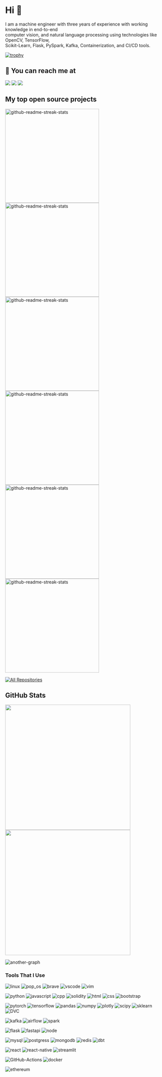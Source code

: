 # Hi 👋

I am a machine engineer with three years of experience with working knowledge in end-to-end <br> 
computer vision, and natural language processing using technologies like OpenCV, TensorFlow, <br> 
Scikit-Learn, Flask, PySpark, Kafka, Containerization, and CI/CD tools.

[![trophy](https://github-profile-trophy.vercel.app/?username=ryo-ma&theme=matrix&column=5&margin-w=15&margin-h=15)](https://github.com/ryo-ma/github-profile-trophy)

## 📣 You can reach me at

<a href="https://www.linkedin.com/in/degagawolde/" target="_blank"><img src="https://img.shields.io/badge/linkedin-0077B5.svg?style=flat&logo=linkedin&logoColor=white"/></a>&nbsp;<a href="https://twitter.com/irraaangorree"><img src="https://img.shields.io/badge/twitter-1DA1F2.svg?style=flat&logo=twitter&logoColor=white"/></a>&nbsp;<a href="https://medium.com/@degagawolde" target="_blank"><img src="https://img.shields.io/badge/Medium-12100E?style=flat&logo=medium&logoColor=white"/></a> &nbsp;

## My top open source projects
<p align="left">
  <a href="https://github.com/degagawolde/DeepLearningBasedTBDiagnosis"><img width="300" src="https://denvercoder1-github-readme-stats.vercel.app/api/pin/?username=degagawolde&repo=DeepLearningBasedTBDiagnosis&theme=react&bg_color=060B0D&icon_color=F8D866&hide_border=true&show_icons=false" alt="github-readme-streak-stats"></a>
  <a href="https://github.com/degagawolde/twitter-data-analysis"><img width="300" src="https://denvercoder1-github-readme-stats.vercel.app/api/pin/?username=degagawolde&repo=twitter-data-analysis&theme=react&bg_color=060B0D&icon_color=F8D866&hide_border=true&show_icons=false" alt="github-readme-streak-stats"></a>  
  <a href="https://github.com/degagawolde/in-context-learning"><img width="300" src="https://denvercoder1-github-readme-stats.vercel.app/api/pin/?username=degagawolde&repo=in-context-learning&theme=react&bg_color=060B0D&icon_color=F8D866&hide_border=true&show_icons=false" alt="github-readme-streak-stats"></a>  
  <a href="https://github.com/degagawolde/creative-optimisation-cv"><img width="300" src="https://denvercoder1-github-readme-stats.vercel.app/api/pin/?username=degagawolde&repo=creative-optimisation-cv&theme=react&bg_color=060B0D&icon_color=F8D866&hide_border=true&show_icons=false" alt="github-readme-streak-stats"></a>  
  <a href="https://github.com/degagawolde/User-Analytics-Telecommunication-Industry"><img width="300" src="https://denvercoder1-github-readme-stats.vercel.app/api/pin/?username=degagawolde&repo=User-Analytics-Telecommunication-Industry&theme=react&bg_color=060B0D&icon_color=F8D866&hide_border=true&show_icons=false" alt="github-readme-streak-stats"></a>  
  <a href="https://github.com/degagawolde/kafka-airflow-spark-pipeline"><img width="300" src="https://denvercoder1-github-readme-stats.vercel.app/api/pin/?username=degagawolde&repo=kafka-airflow-spark-pipeline&theme=react&bg_color=060B0D&icon_color=F8D866&hide_border=true&show_icons=false" alt="github-readme-streak-stats"></a>
</p>

<p align="left">
  <a href="https://github.com/degagawolde?tab=repositories&sort=stargazers"><img alt="All Repositories" title="All Repositories" src="https://custom-icon-badges.herokuapp.com/badge/-All%20Repos-2962FF?style=for-the-badge&logoColor=white&logo=repo&bg_color=060B0D"/></a>
</p>


## GitHub Stats

<p align="left">
  <a href="https://github.com/degagawolde">
    <img width="400px" src="https://github-readme-stats-eight-theta.vercel.app/api?username=degagawolde&show_icons=true&theme=react&include_all_commits=true&count_private=true&hide_border=true&bg_color=060B0D"/>
    <img width="400px" src="https://github-readme-streak-stats.herokuapp.com/?user=degagawolde&theme=black-ice&hide_border=true&stroke=0000&background=060B0D">
  </a>

 
<!-- ![activity-graph](https://activity-graph.herokuapp.com/graph?username=degagawolde&theme=minimal)  -->

 
![another-graph](https://github-profile-summary-cards.vercel.app/api/cards/profile-details?username=degagawolde&theme=2077&include_all_commits=true&count_private=true) 


### Tools That I Use

![linux][linux-icon] ![pop_os][pop_os-icon] ![brave][brave-icon] ![vscode][vscode-icon] ![vim][vim-icon]

![python][python-icon] ![javascript][javascript-icon] ![cpp][cpp-icon] ![solidity][solidity-icon] ![html][html-icon] ![css][css-icon] ![bootstrap][bootstrap-icon]

![pytorch][pytorch-icon] ![tensorflow][tensorflow-icon] ![pandas][pandas-icon] ![numpy][numpy-icon] ![plotly][plotly-icon] ![scipy][scipy-icon] ![sklearn][sklearn-icon] ![DVC][dvc-icon]

![kafka][kafka-icon] ![airflow][airflow-icon] ![spark][spark-icon]

![flask][flask-icon] ![fastapi][fast-api-icon] ![node][node-icon]

![mysql][mysql-icon] ![postgress][postgress-icon] ![mongodb][mongo-icon] ![redis][redis-icon] ![dbt][dbt-icon]

![react][react-icon] ![react-native][react-native-icon] ![streamlit][streamlit-icon]

![GitHub-Actions][github-action-icon] ![docker][docker-icon]

![ethereum][ethereum-icon]


[linux-icon]: https://img.shields.io/badge/Linux-FCC624?style=flat&logo=linux&logoColor=black
[pop_os-icon]: https://img.shields.io/badge/Pop!_OS-48B9C7?style=flat&logo=Pop!_OS&logoColor=white
[vscode-icon]: https://img.shields.io/badge/-Visual%20Studio%20Code-23A9F2?style=flat&logo=Visual%20Studio%20Code&logoColor=white
[vim-icon]: https://img.shields.io/badge/VIM-%2311AB00.svg?style=flat&logo=vim&logoColor=white
[brave-icon]: https://img.shields.io/badge/Brave-FB542B?style=flat&logo=Brave&logoColor=white
[github-action-icon]: https://img.shields.io/badge/github%20actions-%232671E5.svg?style=flat&logo=githubactions&logoColor=white

[mysql-icon]: https://img.shields.io/badge/mysql-%2300f.svg?style=flat&logo=mysql&logoColor=white
[mongo-icon]: https://img.shields.io/badge/MongoDB-%234ea94b.svg?style=flat&logo=mongodb&logoColor=white
[postgress-icon]: https://img.shields.io/badge/postgres-%23316192.svg?style=flat&logo=postgresql&logoColor=white
[redis-icon]: https://img.shields.io/badge/redis-%23DD0031.svg?style=flat&logo=redis&logoColor=white

[kafka-icon]: https://img.shields.io/badge/Apache%20Kafka-000?style=flat&logo=apachekafka
[bootstrap-icon]: https://img.shields.io/badge/bootstrap-%23563D7C.svg?style=flat&logo=bootstrap&logoColor=white
[fast-api-icon]: https://img.shields.io/badge/FastAPI-005571?style=flat&logo=fastapi
[flask-icon]: https://img.shields.io/badge/flask-%23000.svg?style=flat&logo=flask&logoColor=white
[node-icon]: https://img.shields.io/badge/node.js-6DA55F?style=flat&logo=node.js&logoColor=white
[react-icon]: https://img.shields.io/badge/react-%2320232a.svg?style=flat&logo=react&logoColor=%2361DAFB
[react-native-icon]: https://img.shields.io/badge/react_native-%2320232a.svg?style=flat&logo=react&logoColor=%2361DAFB
[streamlit-icon]: https://img.shields.io/badge/-Streamlit-05122A?style=flat&logo=Streamlit;

[vercel-icon]: https://img.shields.io/badge/vercel-%23000000.svg?style=flat&logo=vercel&logoColor=white
[netlify-icon]: https://img.shields.io/badge/netlify-%23000000.svg?style=flat&logo=netlify&logoColor=#00C7B7

[python-icon]: https://img.shields.io/badge/Python-14354C?style=flat&logo=python&logoColor=white
[cpp-icon]: https://img.shields.io/badge/c++-%2300599C.svg?style=flat&logo=c%2B%2B&logoColor=white
[html-icon]: https://img.shields.io/badge/html5-%23E34F26.svg?style=flat&logo=html5&logoColor=white
[css-icon]: https://img.shields.io/badge/css3-%231572B6.svg?style=flat&logo=css3&logoColor=white
[javascript-icon]: https://img.shields.io/badge/javascript-%23323330.svg?style=flat&logo=javascript&logoColor=%23F7DF1E
[shell-script-icon]: https://img.shields.io/badge/javascript-%23323330.svg?style=flat&logo=javascript&logoColor=%23F7DF1E
[solidity-icon]: https://img.shields.io/badge/Solidity-%23363636.svg?style=flat&logo=solidity&logoColor=white

[plotly-icon]: https://img.shields.io/badge/Plotly-%233F4F75.svg?style=flat&logo=plotly&logoColor=white
[pytorch-icon]: https://img.shields.io/badge/PyTorch-%23EE4C2C.svg?style=flat&logo=PyTorch&logoColor=white
[tensorflow-icon]: https://img.shields.io/badge/TensorFlow-%23FF6F00.svg?style=flat&logo=TensorFlow&logoColor=white
[numpy-icon]: https://img.shields.io/badge/numpy-%23013243.svg?style=flat&logo=numpy&logoColor=white
[pandas-icon]: https://img.shields.io/badge/pandas-%23150458.svg?style=flat&logo=pandas&logoColor=white
[sklearn-icon]: https://img.shields.io/badge/scikit--learn-%23F7931E.svg?style=flat&logo=scikit-learn&logoColor=white
[scipy-icon]: https://img.shields.io/badge/SciPy-%230C55A5.svg?style=flat&logo=scipy&logoColor=%white
[dvc-icon]: https://img.shields.io/badge/-DVC-05122A?style=flat&logo=DVC
[dbt-icon]: https://img.shields.io/badge/dbt-FF694B?style=flat&logo=dbt&logoColor=white
[docker-icon]: https://img.shields.io/badge/docker-%230db7ed.svg?style=flat&logo=docker&logoColor=white
[arduino-icon]: https://img.shields.io/badge/-Arduino-00979D?style=flat&logo=Arduino&logoColor=white
[raspberry-pi-icon]: https://img.shields.io/badge/-RaspberryPi-C51A4A?style=flat&logo=Raspberry-Pi
[airflow-icon]: https://img.shields.io/badge/Apache%20Airflow-017CEE?style=flat&logo=Apache%20Airflow&logoColor=white
[spark-icon]: https://img.shields.io/badge/Apache_Spark-FFFFFF?style=flat&logo=apachespark&logoColor=#E35A16

[upwork-icon]: https://img.shields.io/badge/UpWork-6FDA44?style=flat&logo=Upwork&logoColor=white

[ethereum-icon]: https://img.shields.io/badge/Ethereum-3C3C3D?style=flat&logo=Ethereum&logoColor=white

[fhir-page]: https://www.hl7.org/fhir/overview.html
[gdl-book]: https://geometricdeeplearning.com/
